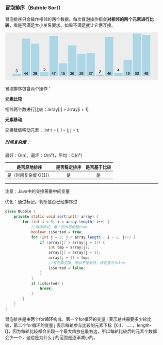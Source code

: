 ### 冒泡排序（Bubble Sort）

冒泡排序只会操作相邻的两个数据。每次冒泡操作都会**对相邻的两个元素进行比较**，看是否满足大小关系要求。如果不满足就让它俩互换。

![](img/BubbleSort/BubbleSort.gif)

冒泡排序包含两个操作：

**元素比较**

相邻两个数进行比较：array[i] > array[i + 1]

**元素移动**

交换赋值移动元素： int t = i; i = j; j = t;

##### 时间复杂度：

最好：O(n)，最坏：O(n²)，平均：O(n²)

|    是否原地排序     | 是否稳定排序 | 是否基于比较 |
|:-------------:|:------:|:------:|
| 是（时间复杂度 O(1)） |   是    |   是    |

---

注意：Java中的交换需要中间变量

优化：通过标记，判断是否已经排序过

```Java
class Bubble {
    private static void sort(int[] array) {
        for (int i = 0; i < array.length; i++) {
            //有序标记，每一轮的初始是true
            boolean isSorted = true;
            for (int j = 0; j < array.length - i - 1; j++) {
                if (array[j] > array[j + 1]) {
                    int tmp = array[j];
                    array[j] = array[j + 1];
                    array[j + 1] = tmp;
                    //有元素交换，所以不是有序，标记变为false
                    isSorted = false;
                }
            }
            if (isSorted) {
                break;
            }
        }
    }
}
```

冒泡排序是由两个for循环构成，第一个for循环的变量 i 表示总共需要多少轮比较，第二个for循环的变量 j
表示每轮参与比较的元素下标【0,1，......，length-i】，因为每轮比较都会出现一个最大值放在最右边，所以每轮比较后的元素个数都会少一个，这也是为什么
j 的范围是逐渐减小的。